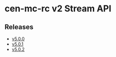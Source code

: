 # cen-mc-rc v2 Stream API

## Releases

- [v5.0.0](https://TechSysApi.github.io/cen-mc-rc-stream-api-v2-dist/v5.0.0/ui/?url=../complete-api.yaml)
- [v5.0.1](https://TechSysApi.github.io/cen-mc-rc-stream-api-v2-dist/v5.0.1/ui/?url=../complete-api.yaml)
- [v5.0.2](https://TechSysApi.github.io/cen-mc-rc-stream-api-v2-dist/v5.0.2/ui/?url=../complete-api.yaml)
